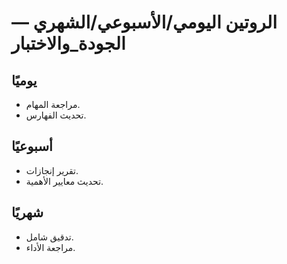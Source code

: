 # الروتين اليومي/الأسبوعي/الشهري — الجودة_والاختبار

## يوميًا
- مراجعة المهام.
- تحديث الفهارس.

## أسبوعيًا
- تقرير إنجازات.
- تحديث معايير الأهمية.

## شهريًا
- تدقيق شامل.
- مراجعة الأداء.

